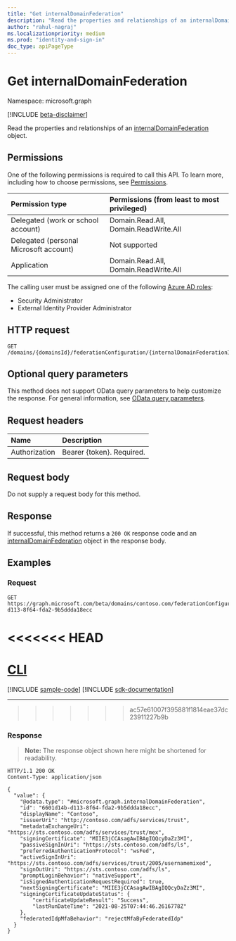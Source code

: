 ```yaml
---
title: "Get internalDomainFederation"
description: "Read the properties and relationships of an internalDomainFederation object."
author: "rahul-nagraj"
ms.localizationpriority: medium
ms.prod: "identity-and-sign-in"
doc_type: apiPageType
---
```


# Get internalDomainFederation
Namespace: microsoft.graph

[!INCLUDE [beta-disclaimer](../../includes/beta-disclaimer.md)]

Read the properties and relationships of an [internalDomainFederation](../resources/internaldomainfederation.md) object.

## Permissions
One of the following permissions is required to call this API. To learn more, including how to choose permissions, see [Permissions](/graph/permissions-reference).

|Permission type|Permissions (from least to most privileged)|
|:---|:---|
|Delegated (work or school account)|Domain.Read.All, Domain.ReadWrite.All|
|Delegated (personal Microsoft account)|Not supported|
|Application|Domain.Read.All, Domain.ReadWrite.All|

The calling user must be assigned one of the following [Azure AD roles](/azure/active-directory/roles/permissions-reference):

- Security Administrator
- External Identity Provider Administrator

## HTTP request

<!-- {
  "blockType": "ignored"
}
-->
``` http
GET /domains/{domainsId}/federationConfiguration/{internalDomainFederationId}
```

## Optional query parameters
This method does not support OData query parameters to help customize the response. For general information, see [OData query parameters](/graph/query-parameters).

## Request headers
|Name|Description|
|:---|:---|
|Authorization|Bearer {token}. Required.|

## Request body
Do not supply a request body for this method.

## Response

If successful, this method returns a `200 OK` response code and an [internalDomainFederation](../resources/internaldomainfederation.md) object in the response body.

## Examples

### Request

<!-- {
  "blockType": "request",
  "name": "get_internaldomainfederation",
  "sampleKeys": ["contoso.com", "6601d14b-d113-8f64-fda2-9b5ddda18ecc"]
}
-->
``` http
GET https://graph.microsoft.com/beta/domains/contoso.com/federationConfiguration/6601d14b-d113-8f64-fda2-9b5ddda18ecc
```

<<<<<<< HEAD
=======
# [CLI](#tab/cli)
[!INCLUDE [sample-code](../includes/snippets/cli/get-internaldomainfederation-cli-snippets.md)]
[!INCLUDE [sdk-documentation](../includes/snippets/snippets-sdk-documentation-link.md)]

---

>>>>>>> ac57e61007f395881f1814eae37dc23911227b9b
### Response
>**Note:** The response object shown here might be shortened for readability.
<!-- {
  "blockType": "response",
  "truncated": true,
  "@odata.type": "microsoft.graph.internalDomainFederation"
}
-->
``` http
HTTP/1.1 200 OK
Content-Type: application/json

{
  "value": {
    "@odata.type": "#microsoft.graph.internalDomainFederation",
    "id": "6601d14b-d113-8f64-fda2-9b5ddda18ecc",
    "displayName": "Contoso",
    "issuerUri": "http://contoso.com/adfs/services/trust",
    "metadataExchangeUri": "https://sts.contoso.com/adfs/services/trust/mex",
    "signingCertificate": "MIIE3jCCAsagAwIBAgIQQcyDaZz3MI",
    "passiveSignInUri": "https://sts.contoso.com/adfs/ls",
    "preferredAuthenticationProtocol": "wsFed",
    "activeSignInUri": "https://sts.contoso.com/adfs/services/trust/2005/usernamemixed",
    "signOutUri": "https://sts.contoso.com/adfs/ls",
    "promptLoginBehavior": "nativeSupport",
    "isSignedAuthenticationRequestRequired": true,
    "nextSigningCertificate": "MIIE3jCCAsagAwIBAgIQQcyDaZz3MI",
    "signingCertificateUpdateStatus": {
        "certificateUpdateResult": "Success",
        "lastRunDateTime": "2021-08-25T07:44:46.2616778Z"
    },
    "federatedIdpMfaBehavior": "rejectMfaByFederatedIdp"
  }
}
```

